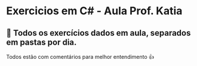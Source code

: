 # Exercicios em C# - Aula Prof. Katia

🤯 Todos os exercícios dados em aula, separados em pastas por dia.
--
Todos estão com comentários para melhor entendimento 👍

